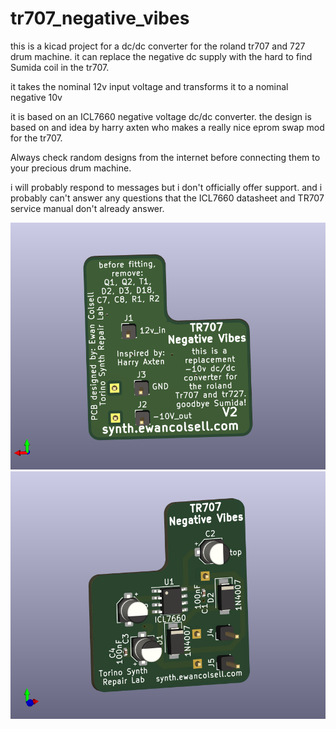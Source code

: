 # tr707_negative_vibes
this is a kicad project for a dc/dc converter for the roland tr707 and 727 drum machine. it can replace the negative dc supply with the hard to find Sumida coil in the tr707.

it takes the nominal 12v input voltage and transforms it to a nominal negative 10v

it is based on an ICL7660 negative voltage dc/dc converter.
the design is based on and idea by harry axten who makes a really nice eprom swap mod for the tr707.

Always check random designs from the internet before connecting them to your precious drum machine.

i will probably respond to messages but i don't officially offer support. and i probably can't answer any questions that the ICL7660 datasheet and TR707 service manual don't already answer.

![bottom](/tr707minus10v_kicad_down.png)
![top](/tr707minus10v_kicad_up.png)
